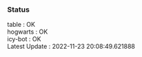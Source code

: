 ### Status


table : OK  
hogwarts : OK  
icy-bot : OK  
Latest Update : 2022-11-23 20:08:49.621888
